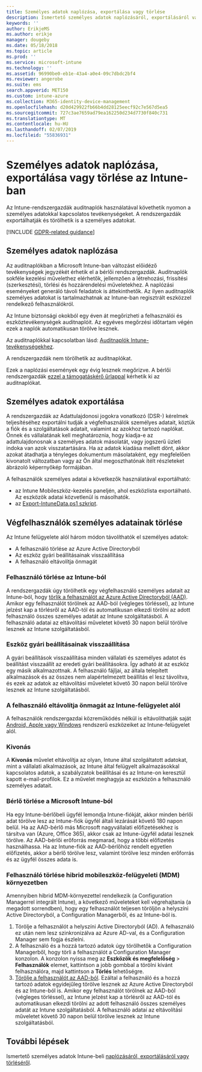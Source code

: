 ```yaml
---
title: Személyes adatok naplózása, exportálása vagy törlése
description: Ismertető személyes adatok naplózásáról, exportálásáról vagy törléséről.
keywords: ''
author: ErikjeMS
ms.author: erikje
manager: dougeby
ms.date: 05/18/2018
ms.topic: article
ms.prod: ''
ms.service: microsoft-intune
ms.technology: ''
ms.assetid: 96990be0-eb1e-43a4-a0e4-09c7dbdc2bf4
ms.reviewer: angerobe
ms.suite: ems
search.appverid: MET150
ms.custom: intune-azure
ms.collection: M365-identity-device-management
ms.openlocfilehash: d20d429922fb66b4dd28125eecf92c7e567d5ea5
ms.sourcegitcommit: 727c3ae7659ad79ea162250d234d7730f840c731
ms.translationtype: MT
ms.contentlocale: hu-HU
ms.lasthandoff: 02/07/2019
ms.locfileid: "55836931"
---
```

# <a name="audit-export-or-delete-personal-data-in-intune"></a>Személyes adatok naplózása, exportálása vagy törlése az Intune-ban

Az Intune-rendszergazdák auditnaplók használatával követhetik nyomon a személyes adatokkal kapcsolatos tevékenységeket. A rendszergazdák exportálhatják és törölhetik is a személyes adatokat.

[!INCLUDE [GDPR-related guidance](./includes/gdpr-intro-sentence.md)]

## <a name="audit-personal-data"></a>Személyes adatok naplózása

Az auditnaplókban a Microsoft Intune-ban változást előidéző tevékenységek jegyzékét érhetik el a bérlői rendszergazdák. Auditnaplók sokféle kezelési művelethez elérhetők, jellemzően a létrehozási, frissítési (szerkesztési), törlési és hozzárendelési műveletekhez. A naplózási eseményeket generáló távoli feladatok is áttekinthetők. Az ilyen auditnaplók személyes adatokat is tartalmazhatnak az Intune-ban regisztrált eszközzel rendelkező felhasználókról.  

Az Intune biztonsági okokból egy éven át megőrizheti a felhasználói és eszköztevékenységek auditnaplóit. Az egyéves megőrzési időtartam végén ezek a naplók automatikusan törölve lesznek.

Az auditnaplókkal kapcsolatban lásd: [Auditnaplók Intune-tevékenységekhez](monitor-audit-logs.md). 

A rendszergazdák nem törölhetik az auditnaplókat.

Ezek a naplózási események egy évig lesznek megőrizve. A bérlői rendszergazdák [ezzel a támogatáskérő űrlappal](https://privacy.microsoft.com/en-US/privacy-questions?) kérhetik ki az auditnaplókat.

## <a name="export-personal-data"></a>Személyes adatok exportálása

A rendszergazdák az Adattulajdonosi jogokra vonatkozó (DSR-) kérelmek teljesítéséhez exportálni tudják a végfelhasználók személyes adatait, köztük a fiók és a szolgáltatások adatait, valamint az azokhoz tartozó naplókat. Önnek és vállalatának kell meghatároznia, hogy kiadja-e az adattulajdonosnak a személyes adatok másolatát, vagy jogszerű üzleti indoka van azok visszatartására. Ha az adatok kiadása mellett dönt, akkor azokat átadhatja a tényleges dokumentum másolataként, egy megfelelően kivonatolt változatban vagy az Ön által megoszthatónak ítélt részleteket ábrázoló képernyőkép formájában.

A felhasználók személyes adatai a következők használatával exportálható: 
- az Intune Mobileszköz-kezelés paneljén, ahol eszközlista exportálható. Az eszközök adatai közvetlenül is másolhatók.
- az [Export-IntuneData.ps1 szkript](https://aka.ms/intunedataexport).

## <a name="delete-end-user-personal-data"></a>Végfelhasználók személyes adatainak törlése

Az Intune felügyelete alól három módon távolíthatók el személyes adatok:
- A felhasználó törlése az Azure Active Directoryból
- Az eszköz gyári beállításainak visszaállítása
- A felhasználó eltávolítja önmagát

### <a name="delete-a-user-from-intune"></a>Felhasználó törlése az Intune-ból

A rendszergazdák úgy törölhetik egy végfelhasználó személyes adatait az Intune-ból, hogy [törlik a felhasználót az Azure Active Directoryból (AAD)](https://docs.microsoft.com/azure/active-directory/add-users-azure-active-directory.md#delete-users-from-azure-ad). Amikor egy felhasználót törölnek az AAD-ból (végleges törléssel), az Intune jelzést kap a törlésről az AAD-tól és automatikusan elkezdi törölni az adott felhasználó összes személyes adatát az Intune szolgáltatásból. A felhasználó adatai az eltávolítási műveletet követő 30 napon belül törölve lesznek az Intune szolgáltatásból.

### <a name="reset-device-to-factory-settings"></a>Eszköz gyári beállításainak visszaállítása
A gyári beállítások visszaállítása minden vállalati és személyes adatot és beállítást visszaállít az eredeti gyári beállításokra. Így adható át az eszköz egy másik alkalmazottnak. A felhasználó fájljai, az általa telepített alkalmazások és az összes nem alapértelmezett beállítás el lesz távolítva, és ezek az adatok az eltávolítási műveletet követő 30 napon belül törölve lesznek az Intune szolgáltatásból.

### <a name="user-self-removal-from-intune-management"></a>A felhasználó eltávolítja önmagát az Intune-felügyelet alól
A felhasználók rendszergazdai közreműködés nélkül is eltávolíthatják saját [Android, Apple vagy Windows](https://docs.microsoft.com/intune-user-help/unenroll-your-device-from-intune-android.md) rendszerű eszközeiket az Intune-felügyelet alól.   

### <a name="retire"></a>Kivonás
A **Kivonás** művelet eltávolítja az olyan, Intune által szolgáltatott adatokat, mint a vállalati alkalmazások, az Intune által felügyelt alkalmazásokkal kapcsolatos adatok, a szabályzatok beállításai és az Intune-on keresztül kapott e-mail-profilok. Ez a művelet meghagyja az eszközön a felhasználó személyes adatait.

### <a name="delete-a-tenant-from-microsoft-intune"></a>Bérlő törlése a Microsoft Intune-ból

Ha egy Intune-bérlőbeli ügyfél lemondja Intune-fiókját, akkor minden bérlői adat törölve lesz az Intune-fiók ügyfél általi lezárását követő 180 napon belül. Ha az AAD-bérlő más Microsoft nagyvállalati előfizetésekhez is társítva van (Azure, Office 365), akkor csak az Intune-ügyfél adatai lesznek törölve. Az AAD-bérlői erőforrás megmarad, hogy a többi előfizetés használhassa. Ha az Intune-fiók az AAD-bérlőhöz rendelt egyetlen előfizetés, akkor a bérlő törölve lesz, valamint törölve lesz minden erőforrás és az ügyfél összes adata is.

### <a name="delete-a-user-in-a-hybrid-mobile-device-management-mdm-environment"></a>Felhasználó törlése hibrid mobileszköz-felügyeleti (MDM) környezetben
Amennyiben hibrid MDM-környezettel rendelkezik (a Configuration Managerrel integrált Intune), a következő műveleteket kell végrehajtania (a megadott sorrendben), hogy egy felhasználót teljesen töröljön a helyszíni Active Directoryból, a Configuration Managerből, és az Intune-ból is.

1. Törölje a felhasználót a helyszíni Active Directoryból (AD). A felhasználó ez után nem lesz szinkronizálva az Azure AD-val, és a Configuration Manager sem fogja észlelni. 
2. A felhasználó és a hozzá tartozó adatok úgy törölhetők a Configuration Managerből, hogy törli a felhasználót a Configuration Manager konzolon. A konzolon nyissa meg az **Eszközök és megfelelőség** > **Felhasználók** elemet, kattintson a jobb gombbal a törölni kívánt felhasználóra, majd kattintson a **Törlés** lehetőségre.
3. [Törölje a felhasználót az AAD-ból](https://docs.microsoft.com/azure/active-directory/add-users-azure-active-directory.md#delete-users-from-azure-ad). Ezáltal a felhasználó és a hozzá tartozó adatok egyidejűleg törölve lesznek az Azure Active Directoryból és az Intune-ból is. Amikor egy felhasználót törölnek az AAD-ból (végleges törléssel), az Intune jelzést kap a törlésről az AAD-tól és automatikusan elkezdi törölni az adott felhasználó összes személyes adatát az Intune szolgáltatásból. A felhasználó adatai az eltávolítási műveletet követő 30 napon belül törölve lesznek az Intune szolgáltatásból.

## <a name="next-steps"></a>További lépések

Ismertető személyes adatok Intune-beli [naplózásáról, exportálásáról vagy törléséről](privacy-data-audit-export-delete.md).
